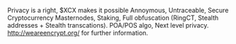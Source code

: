 Privacy is a right, $XCX makes it possible
Annoymous, Untraceable, Secure Cryptocurrency
Masternodes, Staking, Full obfuscation (RingCT, Stealth addresses + Stealth transcations). POA/POS algo, Next level privacy.
http://weareencrypt.org/ for further information.
